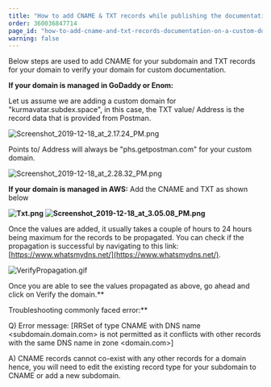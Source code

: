 ```yaml
---
title: "How to add CNAME & TXT records while publishing the documentation on custom domain?"
order: 360036847714
page_id: "how-to-add-cname-and-txt-records-documentation-on-a-custom-domain"
warning: false
---
```

Below steps are used to add CNAME for your subdomain and TXT records for your domain to verify your domain for custom documentation.


**If your domain is managed in GoDaddy or Enom:**  

Let us assume we are adding a custom domain for "kurmavatar.subdex.space", in this case, the TXT value/ Address is the record data that is provided from Postman.

![Screenshot_2019-12-18_at_2.17.24_PM.png](https://support.getpostman.com/hc/article_attachments/360053390354/Screenshot_2019-12-18_at_2.17.24_PM.png)  

Points to/ Address will always be "phs.getpostman.com" for your custom domain.  

![Screenshot_2019-12-18_at_2.28.32_PM.png](https://support.getpostman.com/hc/article_attachments/360054260533/Screenshot_2019-12-18_at_2.28.32_PM.png)

**If your domain is managed in AWS:** Add the CNAME and TXT as shown below

 **![Txt.png](https://support.getpostman.com/hc/article_attachments/360054261693/Txt.png)   ![Screenshot_2019-12-18_at_3.05.08_PM.png](https://support.getpostman.com/hc/article_attachments/360053392214/Screenshot_2019-12-18_at_3.05.08_PM.png)**


Once the values are added, it usually takes a couple of hours to 24 hours being maximum for the records to be propagated. You can check if the propagation is successful by navigating to this link: [https://www.whatsmydns.net/](https://www.whatsmydns.net/).



![VerifyPropagation.gif](https://support.getpostman.com/hc/article_attachments/360053393154/VerifyPropagation.gif)  

Once you are able to see the values propagated as above, go ahead and click on Verify the domain.**  

Troubleshooting commonly faced error:**  

Q) Error message: \[RRSet of type CNAME with DNS name <subdomain.domain.com> is not permitted as it conflicts with other records with the same DNS name in zone <domain.com>\]  

A) CNAME records cannot co-exist with any other records for a domain hence, you will need to edit the existing record type for your subdomain to CNAME or add a new subdomain.

